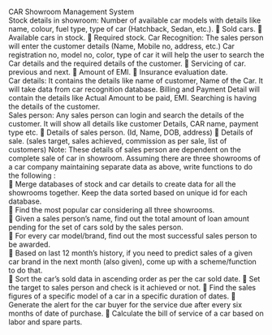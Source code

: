 CAR Showroom Management System  
Stock details in showroom: Number of available car models with details like name, colour, fuel type, type of 
car (Hatchback, Sedan, etc.). 
 Sold cars. 
 Available cars in stock. 
 Required stock. 
Car Recognition: The sales person will enter the customer details (Name, Mobile no, address, etc.) Car 
registration no, model no, color, type of car it will help the user to search the Car details and the required details 
of the customer. 
 Servicing of car. previous and next. 
 Amount of EMI. 
 Insurance evaluation date.  
Car details: It contains the details like name of customer, Name of the Car. It will take data from car 
recognition database. Billing and Payment Detail will contain the details like Actual Amount to be paid, EMI. 
Searching is having the details of the customer.  
Sales person: Any sales person can login and search the details of the customer. It will show all details like 
customer Details, CAR name, payment type etc. 
 Details of sales person. (Id, Name, DOB, address) 
 Details of sale. (sales target, sales achieved, commission as per sale, list of customers) 
Note: These details of sales person are dependent on the complete sale of car in showroom. 
Assuming there are three showrooms of a car company maintaining separate data as above, write functions to 
do the following :  
 Merge databases of stock and car details to create data for all the showrooms together. Keep the data sorted 
based on unique id for each database.  
 Find the most popular car considering all three showrooms.  
 Given a sales person’s name, find out the total amount of loan amount pending for the set of cars sold by the 
sales person.  
 For every car model/brand, find out the most successful sales person to be awarded.  
 Based on last 12 month’s history, if you need to predict sales of a given car brand in the next month (also 
given), come up with a scheme/function to do that.  
 Sort the car’s sold data in ascending order as per the car sold date. 
 Set the target to sales person and check is it achieved or not. 
 Find the sales figures of a specific model of a car in a specific duration of dates. 
 Generate the alert for the car buyer for the service due after every six months of date of purchase. 
 Calculate the bill of service of a car based on labor and spare parts.  
